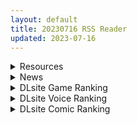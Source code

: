 ```yaml
---
layout: default
title: 20230716 RSS Reader
updated: 2023-07-16
---
```


<details class='content-parent'>
<summary>
Resources
</summary>
<details class='content-child'>
<summary>
<span class='rss-title'> 第七圣典·圣女埋葬 </span> <a class='rss-link' href='https://gmgard.com/gm123034' target='_blank'>&nbsp;</a>
<div class='rss-published'> 🕛 20230715 17:01:33</div>
</summary>
<img src="https://static.gmgard.us/Images/upload/65312160101333145.jpg" /><br /><p>每日一绘第十二天</p>
</details>
<details class='content-child'>
<summary>
<span class='rss-title'> [230331][BaseSon] 真・恋姫†英雄譚5~乙女耀乱☆三国志演義[魏]~ </span> <a class='rss-link' href='https://gmgard.com/gm123033' target='_blank'>&nbsp;</a>
<div class='rss-published'> 🕛 20230715 15:52:10</div>
</summary>
<img src="https://static.gmgard.us/Images/upload/1055152352099537.jpg" /><br /><p>恋姬无双新作的魏篇，下一作就是外传(蜀汉篇)了。</p>
</details>
<details class='content-child'>
<summary>
<span class='rss-title'> [sin-maniax (轟真)] ToLOVEleS (To LOVEる ダークネス) </span> <a class='rss-link' href='https://www.hacg.sbs/wp/96806.html' target='_blank'>&nbsp;</a>
<div class='rss-published'> 🕛 20230715 14:21:51</div>
</summary>
sin-maniax7本To LOVE同人合集单行本。 这个系列也算是是时代的眼 &#8230; <a href="https://www.hacg.sbs/wp/96806.html">继续阅读 <span class="meta-nav">&#8594;</span></a>
</details>
<details class='content-child'>
<summary>
<span class='rss-title'> [白杨汉化组][よしおエレキ] みんなのマリア ‐貴族令嬢の下半身が最強過ぎで、誰も相手にならないんですけど? </span> <a class='rss-link' href='https://gmgard.com/gm123032' target='_blank'>&nbsp;</a>
<div class='rss-published'> 🕛 20230715 13:59:55</div>
</summary>
<img src="https://static.gmgard.us/Images/upload/61892152159555389.jpg" /><br /><p>这是个既搞笑又有趣的故事。</p>
</details>
<details class='content-child'>
<summary>
<span class='rss-title'> 花蜜 </span> <a class='rss-link' href='https://gmgard.com/gm123028' target='_blank'>&nbsp;</a>
<div class='rss-published'> 🕛 20230715 12:58:53</div>
</summary>
<img src="https://static.gmgard.us/Images/upload/22089151857568670.jpg" /><br /><p>画了一张夏季风情的涩图：在清爽的连衣裙下，灌满了花蜜的花蕾在花海中绽放。黏糊糊的花蜜在夏风的轻抚中喷涌而出，流进了另一朵花的花蕊里。</p>
</details>
<details class='content-child'>
<summary>
<span class='rss-title'> [カマキリファーム] 久しぶりに再会した幼馴染はドスケベギャルになってました。 </span> <a class='rss-link' href='https://gmgard.com/gm123031' target='_blank'>&nbsp;</a>
<div class='rss-published'> 🕛 20230715 12:56:18</div>
</summary>
<img src="https://static.gmgard.us/Images/upload/17834152056178664.jpg" /><br /><p>因为搬家而许久不见的青梅竹马在某天突然现身，再见已是辣妹的样子。不过，这并不妨碍原本就情投意合的两人旧情复燃。正值青春期的两具肉体在碰撞中擦出了爱恋的火花。</p>
</details>
<details class='content-child'>
<summary>
<span class='rss-title'> [无修正][未知字幕组][Discovery] 旅館白鷺 1+2 </span> <a class='rss-link' href='https://gmgard.com/gm123030' target='_blank'>&nbsp;</a>
<div class='rss-published'> 🕛 20230715 12:11:09</div>
</summary>
<img src="https://iili.io/HLTC999.gif" /><br /><p>老板娘因为丈夫死后旅馆经营不善 长期处于赤字 于是卖手艺挣钱</p>
</details>
<details class='content-child'>
<summary>
<span class='rss-title'> [RJ312348][iLand] 人妻寝取られ動画配信 罠に嵌められた美人妻 </span> <a class='rss-link' href='https://gmgard.com/gm123029' target='_blank'>&nbsp;</a>
<div class='rss-published'> 🕛 20230715 12:08:01</div>
</summary>
<img src="https://static.gmgard.us/Images/upload/70572152008015804.jpg" /><br /><p>丈夫的失误导致公司遭受损失，妻子为了丈夫而去找公司的上司那求情。结果人妻被上司逼着来了一场NTR直播。</p>
</details>
<details class='content-child'>
<summary>
<span class='rss-title'> [自购] [無修正] [暮想出版中文] [犬江しんすけ] ひめさまおとし 蹂躪公主 [DL版] </span> <a class='rss-link' href='https://gmgard.com/gm123027' target='_blank'>&nbsp;</a>
<div class='rss-published'> 🕛 20230715 07:14:42</div>
</summary>
<img src="https://static.gmgard.us/Images/upload/1984151514421458.jpg" /><br /><p>犬江しんすけ老师旧本台中无修。禁转他站。
【内容简介】
「请享用我的身体，直到满意为止…」
高贵及低俗的淫乱交错于剧中，犬江しんすけ老师的成人漫画中文版第一弹！
某个领主的公主雪绪，以及长得和雪绪一模一样的妓女妙妙。除了描绘两人淫乱的命运交错之人气系列〈钻石与仿钻〉这部主要作品之外，还收录了把学校的男生们玩弄于掌中的女学生茉莉花被男生们复仇的〈荡妇茉莉花〉；爱上年纪很大的老师，优秀学生小雏被老师发</p>
</details>

</details>
<details class='content-parent'>
<summary>
News
</summary>

</details>
<details class='content-parent'>
<summary>
DLsite Game Ranking
</summary>
<details class='content-child'>
<summary>
<span class='rss-title'> 護身術道場 秘密のNTRレッスン [WAKUWAKU] </span> <a class='rss-link' href='https://www.dlsite.com/maniax/work/=/product_id/RJ01053661.html' target='_blank'>&nbsp;</a>
<div class='rss-published'> 🕛 20230716 13:10:06</div>
</summary>
<img src ="http://img.dlsite.jp/modpub/images2/work/doujin/RJ01054000/RJ01053661_img_main.jpg"/><br/>これはシミュレーション系のエロゲーで、ユーモアな要素が盛り込まれています。
</details>
<details class='content-child'>
<summary>
<span class='rss-title'> セイントギアフォース [メタモルフォーゼ] </span> <a class='rss-link' href='https://www.dlsite.com/maniax/work/=/product_id/RJ01002988.html' target='_blank'>&nbsp;</a>
<div class='rss-published'> 🕛 20230716 13:10:06</div>
</summary>
<img src ="http://img.dlsite.jp/modpub/images2/work/doujin/RJ01003000/RJ01002988_img_main.jpg"/><br/>闘中にセクハラされて犯される!戦闘エロ特化RPG!!
</details>
<details class='content-child'>
<summary>
<span class='rss-title'> Handyman Legend ハンディマン・レジェンド [超真剣Studio] </span> <a class='rss-link' href='https://www.dlsite.com/maniax/work/=/product_id/RJ01036146.html' target='_blank'>&nbsp;</a>
<div class='rss-published'> 🕛 20230716 13:10:06</div>
</summary>
<img src ="http://img.dlsite.jp/modpub/images2/work/doujin/RJ01037000/RJ01036146_img_main.jpg"/><br/>君はスマートフォンアプリで案件を受注しているハンディマンです。 お客様の家にある様々な問題を解決し、時には他の問題も「解決」してあげる...
</details>
<details class='content-child'>
<summary>
<span class='rss-title'> 男子トイレの変な音〜生意気なメスガキ!大人の力を見せてやるからね～ [KO社] </span> <a class='rss-link' href='https://www.dlsite.com/maniax/work/=/product_id/RJ01077075.html' target='_blank'>&nbsp;</a>
<div class='rss-published'> 🕛 20230716 13:10:06</div>
</summary>
<img src ="http://img.dlsite.jp/modpub/images2/work/doujin/RJ01078000/RJ01077075_img_main.jpg"/><br/>このガキ、授業中にトイレで何してるんだ? 教師として教えてやるべきだ!
</details>
<details class='content-child'>
<summary>
<span class='rss-title'> 治癒使と呪われたダンジョン [B-flat] </span> <a class='rss-link' href='https://www.dlsite.com/maniax/work/=/product_id/RJ01041935.html' target='_blank'>&nbsp;</a>
<div class='rss-published'> 🕛 20230716 13:10:06</div>
</summary>
<img src ="http://img.dlsite.jp/modpub/images2/work/doujin/RJ01042000/RJ01041935_img_main.jpg"/><br/>神聖なる治癒使として、呪われたダンジョンを浄化するように命じられたヒロイン。 そこでは様々な魔物、エッチなトラップが待ち構えている。 積極的に接触してくるNPCにも注意が必要かも...?
</details>

</details>
<details class='content-parent'>
<summary>
DLsite Voice Ranking
</summary>
<details class='content-child'>
<summary>
<span class='rss-title'> 【碧蓝航线ASMR】治愈指挥官小队！腓特烈大帝的午夜摇篮曲 [アトリエメール] </span> <a class='rss-link' href='https://www.dlsite.com/maniax/work/=/product_id/RJ01074277.html' target='_blank'>&nbsp;</a>
<div class='rss-published'> 🕛 20230716 13:10:08</div>
</summary>
<img src ="http://img.dlsite.jp/modpub/images2/work/doujin/RJ01075000/RJ01074277_img_main.jpg"/><br/>「谁能最好地治愈我的孩子……真是毫无意义的争论呢」
</details>
<details class='content-child'>
<summary>
<span class='rss-title'> 【碧藍航線ASMR】治愈指揮官小隊！腓特烈大帝的午夜搖籃曲 [アトリエメール] </span> <a class='rss-link' href='https://www.dlsite.com/maniax/work/=/product_id/RJ01074280.html' target='_blank'>&nbsp;</a>
<div class='rss-published'> 🕛 20230716 13:10:08</div>
</summary>
<img src ="http://img.dlsite.jp/modpub/images2/work/doujin/RJ01075000/RJ01074280_img_main.jpg"/><br/>「誰能最好地治愈我的孩子……真是毫無意義的爭論呢」
</details>
<details class='content-child'>
<summary>
<span class='rss-title'> いつも余裕たっぷりの井上先輩は、実はアナルがクソ弱い [DLsite × AliosArvin] </span> <a class='rss-link' href='https://www.dlsite.com/maniax/work/=/product_id/RJ01053787.html' target='_blank'>&nbsp;</a>
<div class='rss-published'> 🕛 20230716 13:10:08</div>
</summary>
<img src ="http://img.dlsite.jp/modpub/images2/work/doujin/RJ01054000/RJ01053787_img_main.jpg"/><br/>ところどころSっぽいアリス先輩ですが、 とある間違いから、あなたの前で、あなた以外誰にも見せたことのない『弱点』を晒してしまい――!?
</details>
<details class='content-child'>
<summary>
<span class='rss-title'> 亲爱小○症候群 ~我的魅魔姐姐会在被褥里为我做任何事~ [青春×フェティシズム] </span> <a class='rss-link' href='https://www.dlsite.com/maniax/work/=/product_id/RJ01068246.html' target='_blank'>&nbsp;</a>
<div class='rss-published'> 🕛 20230716 13:10:08</div>
</summary>
<img src ="http://img.dlsite.jp/modpub/images2/work/doujin/RJ01069000/RJ01068246_img_main.jpg"/><br/>「姐姐今天早上也来照顾你了......」 最喜欢的青梅竹马变成了姐姐,并且其实是魅魔! ? 让平常很成熟,到了你身边就会控制不住发情的姐姐来好好~的照顾你吧♪
</details>
<details class='content-child'>
<summary>
<span class='rss-title'> 【好きだぞ♪】ズボラな褐色エルフ♀とイチャらぶ交尾しまくる日常。 [桃色みんと] </span> <a class='rss-link' href='https://www.dlsite.com/maniax/work/=/product_id/RJ01065724.html' target='_blank'>&nbsp;</a>
<div class='rss-published'> 🕛 20230716 13:10:08</div>
</summary>
<img src ="http://img.dlsite.jp/modpub/images2/work/doujin/RJ01066000/RJ01065724_img_main.jpg"/><br/>【ちょっと俺を好き過ぎる褐色エルフとの同棲性活】ある日の残業帰り、褐色エルフがそこに文字通り”落ちて”いた。「いいよ…?俺とまんこしたいんだろ?」暗く冷たい部屋に宿る温もり。下品でズボラな褐色エルフ♀との同居生活が、いま始まる…。
</details>

</details>
<details class='content-parent'>
<summary>
DLsite Comic Ranking
</summary>
<details class='content-child'>
<summary>
<span class='rss-title'> 退魔師の淫堕-相馬日奈編(2) [New World] </span> <a class='rss-link' href='https://www.dlsite.com/maniax/work/=/product_id/RJ01076977.html' target='_blank'>&nbsp;</a>
<div class='rss-published'> 🕛 20230716 13:10:10</div>
</summary>
<img src ="http://img.dlsite.jp/modpub/images2/work/doujin/RJ01077000/RJ01076977_img_main.jpg"/><br/>少女退魔師の末路、私が知らないところで、幼馴染は見知らぬ人と変わった
</details>
<details class='content-child'>
<summary>
<span class='rss-title'> 寄生されてHなエイリアンにされちゃう娘の話 Alien's Egg 「Abandoned Ship」 [Heno2] </span> <a class='rss-link' href='https://www.dlsite.com/maniax/work/=/product_id/RJ01053011.html' target='_blank'>&nbsp;</a>
<div class='rss-published'> 🕛 20230716 13:10:10</div>
</summary>
<img src ="http://img.dlsite.jp/modpub/images2/work/doujin/RJ01054000/RJ01053011_img_main.jpg"/><br/>寄生されてHなエイリアンにされちゃう娘たちの話。寄生・異形化・悪堕ちアリの成人向け漫画です。
</details>
<details class='content-child'>
<summary>
<span class='rss-title'> 平凡JKとふしぎなおクスリ [Yumemi Dream Land] </span> <a class='rss-link' href='https://www.dlsite.com/maniax/work/=/product_id/RJ01072394.html' target='_blank'>&nbsp;</a>
<div class='rss-published'> 🕛 20230716 13:10:10</div>
</summary>
<img src ="http://img.dlsite.jp/modpub/images2/work/doujin/RJ01073000/RJ01072394_img_main.jpg"/><br/>クラスの人気者に誘われて、カラオケに行った平凡なJKミキ。気が付けば、2つの穴の処女が奪われていて……。
</details>
<details class='content-child'>
<summary>
<span class='rss-title'> 封魂の退魔巫女～母娘が悪霊に染まり乗っ取られるまで～ [憑依ラヴァー] </span> <a class='rss-link' href='https://www.dlsite.com/maniax/work/=/product_id/RJ405524.html' target='_blank'>&nbsp;</a>
<div class='rss-published'> 🕛 20230716 13:10:10</div>
</summary>
<img src ="http://img.dlsite.jp/modpub/images2/work/doujin/RJ406000/RJ405524_img_main.jpg"/><br/>強大な悪霊を封印した退魔巫女。しかし悪意は時を越え、思わぬ形で再び牙を剥く。そして復讐の果てに──母娘は全てを乗っ取られ堕ちる。
</details>
<details class='content-child'>
<summary>
<span class='rss-title'> 退魔師の淫堕-相馬日奈編(1) [New World] </span> <a class='rss-link' href='https://www.dlsite.com/maniax/work/=/product_id/RJ01072585.html' target='_blank'>&nbsp;</a>
<div class='rss-published'> 🕛 20230716 13:10:10</div>
</summary>
<img src ="http://img.dlsite.jp/modpub/images2/work/doujin/RJ01073000/RJ01072585_img_main.jpg"/><br/>少女退魔師の末路、私が知らないところで、幼馴染は見知らぬ人と変わった
</details>

</details>
